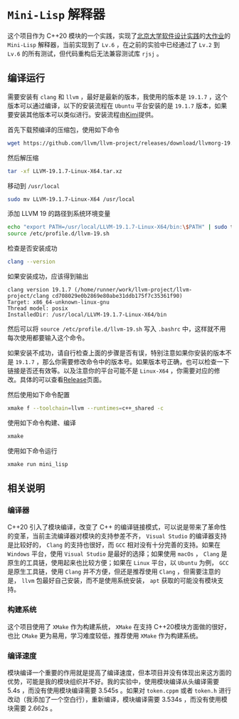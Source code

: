 # `Mini-Lisp` 解释器

这个项目作为 C++20 模块的一个实践，实现了[北京大学软件设计实践](https://pku-software.github.io/)的[大作业](https://pku-software.github.io/project-doc/)的 `Mini-Lisp` 解释器，当前实现到了 `Lv.6` ，在之前的实验中已经通过了 `Lv.2` 到 `Lv.6` 的所有测试，但代码重构后无法兼容测试库 `rjsj` 。

## 编译运行

需要安装有 `clang` 和 `llvm` ，最好是最新的版本，我使用的版本是 `19.1.7` ，这个版本可以通过编译，以下的安装流程在 `Ubuntu` 平台安装的是 `19.1.7` 版本，如果要安装其他版本可以类似进行。安装流程由[Kimi](https://kimi.ai)提供。

首先下载预编译的压缩包，使用如下命令

```bash
wget https://github.com/llvm/llvm-project/releases/download/llvmorg-19.1.7/LLVM-19.1.7-Linux-X64.tar.xz
```

然后解压缩

```bash
tar -xf LLVM-19.1.7-Linux-X64.tar.xz
```

移动到 `/usr/local`

```bash
sudo mv LLVM-19.1.7-Linux-X64 /usr/local
```

添加 LLVM 19 的路径到系统环境变量

```bash
echo "export PATH=/usr/local/LLVM-19.1.7-Linux-X64/bin:\$PATH" | sudo tee /etc/profile.d/llvm-19.sh
source /etc/profile.d/llvm-19.sh
```

检查是否安装成功

```bash
clang --version
```

如果安装成功，应该得到输出

```
clang version 19.1.7 (/home/runner/work/llvm-project/llvm-project/clang cd708029e0b2869e80abe31ddb175f7c35361f90)
Target: x86_64-unknown-linux-gnu
Thread model: posix
InstalledDir: /usr/local/LLVM-19.1.7-Linux-X64/bin
```

然后可以将 `source /etc/profile.d/llvm-19.sh` 写入 `.bashrc` 中，这样就不用每次使用都要输入这个命令。

如果安装不成功，请自行检查上面的步骤是否有误，特别注意如果你安装的版本不是 `19.1.7` ，那么你需要修改命令中的版本号。如果版本号正确，也可以检查一下链接是否还有效等。以及注意你的平台可能不是 `Linux-X64` ，你需要对应的修改。具体的可以查看[Release](https://github.com/llvm/llvm-project/releases)页面。

然后使用如下命令配置

```bash
xmake f --toolchain=llvm --runtimes=c++_shared -c
```

使用如下命令构建、编译

```bash
xmake
```

使用如下命令运行

```bash
xmake run mini_lisp
```

## 相关说明

### 编译器

C++20 引入了模块编译，改变了 C++ 的编译链接模式，可以说是带来了革命性的变革，当前主流编译器对模块的支持参差不齐， `Visual Studio` 的编译器支持是比较好的， `Clang` 的支持也很好，而 `GCC` 相对没有十分完善的支持。如果在 `Windows` 平台，使用 `Visual Studio` 是最好的选择；如果使用 `macOs` ， `Clang` 是原生的工具链，使用起来也比较方便；如果在 `Linux` 平台，以 `Ubuntu` 为例， `GCC` 是原生工具链，使用 `Clang` 并不方便，但还是推荐使用 `Clang` ，但需要注意的是， `llvm` 包最好自己安装，而不是使用系统安装， `apt` 获取的可能没有模块支持。

### 构建系统

这个项目使用了 `XMake` 作为构建系统， `XMake` 在支持 C++20模块方面做的很好，也比 `CMake` 更为易用，学习难度较低，推荐使用 `XMake` 作为构建系统。

### 编译速度

模块编译一个重要的作用就是提高了编译速度，但本项目并没有体现出来这方面的优势，可能是我的模块组织并不好。我的实验中，使用模块编译从头编译需要 5.4s ，而没有使用模块编译需要 3.545s 。如果对 `token.cppm` 或者 `token.h` 进行改动（我添加了一个空白行），重新编译，模块编译需要 3.534s ，而没有使用模块需要 2.662s 。
